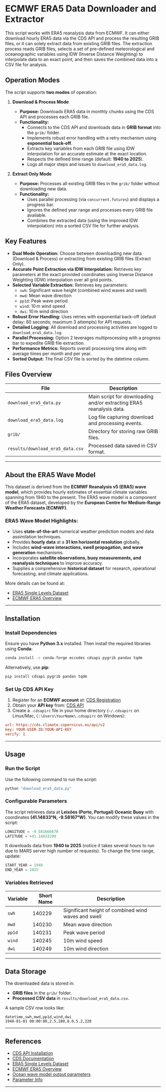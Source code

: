 # ECMWF ERA5 Data Downloader and Extractor

This script works with ERA5 reanalysis data from ECMWF. It can either download hourly 
ERA5 data via the CDS API and process the resulting GRIB files, or it can solely extract 
data from existing GRIB files. The extraction process reads GRIB files, selects a set of 
pre-defined meteorological and oceanographic variables using IDW (Inverse Distance Weighting)
to interpolate data to an exact point, and then saves the combined data into a CSV file 
for analysis.

## Operation Modes

The script supports **two modes** of operation:

1. **Download & Process Mode**
   - **Purpose:** Downloads ERA5 data in monthly chunks using the CDS API and processes each GRIB file.
   - **Functionality:**
     - Connects to the CDS API and downloads data in **GRIB format** into the `grib/` folder.
     - Implements robust error handling with a retry mechanism using **exponential back-off**.
     - Extracts key variables from each GRIB file using IDW interpolation for an accurate estimate at the exact location.
     - Respects the defined time range (default: **1940 to 2025**).
     - Logs all major steps and issues to `download_era5_data.log`.

2. **Extract Only Mode**
   - **Purpose:** Processes all existing GRIB files in the `grib/` folder without downloading new data.
   - **Functionality:**
     - Uses parallel processing (via `concurrent.futures`) and displays a progress bar.
     - Ignores the defined year range and processes every GRIB file available.
     - Combines the extracted data (using the improved IDW interpolation) into a sorted CSV file for further analysis.

## Key Features

- **Dual Mode Operation:** Choose between downloading new data (Download & Process) or extracting from existing GRIB files (Extract Only).
- **Accurate Point Extraction via IDW Interpolation:** Retrieves key parameters at the exact provided coordinates using Inverse Distance Weighting (IDW) interpolation over all grid points.
- **Selected Variable Extraction:** Retrieves key parameters:
  - `swh`: Significant wave height (combined wind waves and swell)
  - `mwd`: Mean wave direction
  - `pp1d`: Peak wave period
  - `wind`: 10 m wind speed
  - `dwi`: 10 m wind direction
- **Robust Error Handling:** Uses retries with exponential back-off (default delay: 60 seconds; maximum 3 attempts) for API requests.
- **Detailed Logging:** All download and processing activities are logged to `download_era5_data.log`.
- **Parallel Processing:** Option 2 leverages multiprocessing with a progress bar to expedite GRIB file extraction.
- **Performance Metrics:** Reports overall processing time along with average times per month and per year.
- **Sorted Output:** The final CSV file is sorted by the datetime column.

## Files Overview

| File                             | Description                                                         |
|----------------------------------|---------------------------------------------------------------------|
| `download_era5_data.py`          | Main script for downloading and/or extracting ERA5 reanalysis data. |
| `download_era5_data.log`         | Log file capturing download and processing events.                  |
| `grib/`                          | Directory for storing raw GRIB files.                               |
| `results/download_era5_data.csv` | Processed data saved in CSV format.                                 |

---

## About the ERA5 Wave Model

This dataset is derived from the **ECMWF Reanalysis v5 (ERA5) wave model**, which provides hourly estimates of essential climate variables spanning from 1940 to the present. The ERA5 wave model is a component of the ERA5 dataset, developed by the **European Centre for Medium-Range Weather Forecasts (ECMWF)**.

### ERA5 Wave Model Highlights:
- Uses **state-of-the-art** numerical weather prediction models and data assimilation techniques.
- Provides **hourly data** at a **31 km horizontal resolution** globally.
- Includes **wind-wave interactions, swell propagation, and wave generation** mechanisms.
- Incorporates **satellite observations, buoy measurements, and reanalysis techniques** to improve accuracy.
- Supplies a comprehensive **historical dataset** for research, operational forecasting, and climate applications.

More details can be found at:
- [ERA5 Single Levels Dataset](https://cds.climate.copernicus.eu/datasets/reanalysis-era5-single-levels?tab=overview)
- [ECMWF ERA5 Overview](https://www.ecmwf.int/en/forecasts/dataset/ecmwf-reanalysis-v5)

---

## Installation
### Install Dependencies
Ensure you have **Python 3.x** installed. Then install the required libraries using **Conda**:

```sh
conda install -c conda-forge eccodes cdsapi pygrib pandas tqdm
```

Alternatively, use **pip**:

```sh
pip install cdsapi pygrib pandas tqdm
```

### Set Up CDS API Key
1. Register for an **ECMWF account** at: [CDS Registration](https://cds.climate.copernicus.eu/user/register)
2. Obtain your **API key** from: [CDS API](https://cds.climate.copernicus.eu/api-how-to)
3. Create a `.cdsapirc` file in your home directory (`~/.cdsapirc` on Linux/Mac, `C:\Users\YourName\.cdsapirc` on Windows):

```ini
url: https://cds.climate.copernicus.eu/api/v2
key: YOUR-USER-ID:YOUR-API-KEY
verify: 1
```

---

## Usage
### Run the Script
Use the following command to run the script:

```sh
python "download_era5_data.py"
```

### Configurable Parameters
The script retrieves data at **Leixões (Porto, Portugal) Oceanic Buoy** with coordinates **(41.14833°N, -9.58167°W)**. You can modify these values in the script:

```python
LONGITUDE = -9.581666670
LATITUDE = +41.14833299
```

It downloads data from **1940 to 2025** (notice it takes several hours to run due to MARS server high number of requests). To change the time range, update:

```python
START_YEAR = 1940
END_YEAR = 2025
```

### Variables Retrieved
| Variable | Short Name | Description |
|----------|-----------|-------------|
| `swh` | 140229 | Significant height of combined wind waves and swell |
| `mwd` | 140230 | Mean wave direction |
| `pp1d` | 140231 | Peak wave period |
| `wind` | 140245 | 10m wind speed |
| `dwi` | 140249 | 10m wind direction |

---

## Data Storage
The downloaded data is stored in:
- **GRIB files** in the `grib/` folder.
- **Processed CSV data** in `results/download_era5_data.csv`.

A sample CSV row looks like:

```csv
datetime,swh,mwd,pp1d,wind,dwi
1940-01-01 00:00:00,2.5,280,8.0,5.2,220
```

---

## References
- [CDS API Installation](https://confluence.ecmwf.int/display/CKB/How+to+install+and+use+CDS+API+on+Windows)
- [CDS Documentation](https://confluence.ecmwf.int/display/CKB/Climate+Data+Store+%28CDS%29+documentation)
- [ERA5 Single Levels Dataset](https://cds.climate.copernicus.eu/datasets/reanalysis-era5-single-levels?tab=overview)
- [ECMWF ERA5 Overview](https://www.ecmwf.int/en/forecasts/dataset/ecmwf-reanalysis-v5)
- [Ocean wave model output parameters](https://confluence.ecmwf.int/download/attachments/59774192/wave_parameters.pdf)
- [Parameter Info](https://codes.ecmwf.int/grib/param-db/)

---
